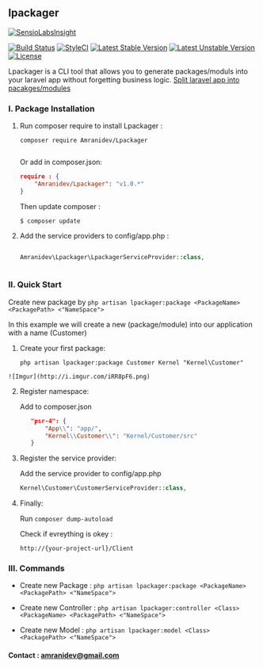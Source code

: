 ## lpackager

[![SensioLabsInsight](https://insight.sensiolabs.com/projects/de72e940-3c06-4664-b84c-425838cd68ea/big.png)](https://insight.sensiolabs.com/projects/de72e940-3c06-4664-b84c-425838cd68ea)

[![Build Status](https://travis-ci.org/amranidev/lpackager.svg?branch=master)](https://travis-ci.org/amranidev/lpackager)
[![StyleCI](https://styleci.io/repos/57151159/shield?style=flat)](https://styleci.io/repos/57151159)
[![Latest Stable Version](https://poser.pugx.org/amranidev/lpackager/v/stable)](https://packagist.org/packages/amranidev/lpackager) [![Latest Unstable Version](https://poser.pugx.org/amranidev/lpackager/v/unstable)](https://packagist.org/packages/amranidev/lpackager) [![License](https://poser.pugx.org/amranidev/lpackager/license)](https://packagist.org/packages/amranidev/lpackager)

Lpackager is a CLI tool that allows you to generate packages/moduls into your laravel app without forgetting business logic. [Split laravel app into pacakges/modules](http://amranidev.github.io/blog/site/split-your-laravel-app/)

### I. Package Installation

1. Run composer require to install Lpackager :
  
    ```
    composer require Amranidev/Lpackager
  
    ```

    Or add in composer.json: 
    
    ```json
    require : {
        "Amranidev/Lpackager": "v1.0.*"
    }
    ```
    
    Then update composer :
    
    ```
    $ composer update
    ```
    
3. Add the service providers to config/app.php :

    ```php

    Amranidev\Lpackager\LpackagerServiceProvider::class,
  
    ```

### II. Quick Start
  
Create new package by `php artisan lpackager:package <PackageName> <PackagePath> <"NameSpace">`  

In this example we will create a new (package/module) into our application with a name (Customer)

  1. Create your first package:

      `php artisan lpackager:package Customer Kernel "Kernel\Customer"`

    ![Imgur](http://i.imgur.com/iRR8pF6.png)

  2. Register namespace:
     
     Add to composer.json

     ```json
        "psr-4": {
            "App\\": "app/",
            "Kernel\\Customer\\": "Kernel/Customer/src"
        }
     ```
  3. Register the service provider:

     Add the service provider to config/app.php
        
     ```php
     Kernel\Customer\CustomerServiceProvider::class,
     ```
  4. Finally:
       
      Run `composer dump-autoload`

      Check if evreything is okey : 

      `http://{your-project-url}/Client` 

### III. Commands
      
* Create new Package : `php artisan lpackager:package <PackageName> <PackagePath> <"NameSpace">`
      
* Create new Controller : `php artisan lpackager:controller <Class> <PackageName> <PackagePath> <"NameSpace">`

* Create new Model : `php artisan lpackager:model <Class> <PackagePath> <"NameSpace">`
      
#### Contact : amranidev@gmail.com
